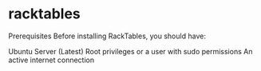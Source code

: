 # racktables

Prerequisites
Before installing RackTables, you should have:

Ubuntu Server (Latest)
Root privileges or a user with sudo permissions
An active internet connection
